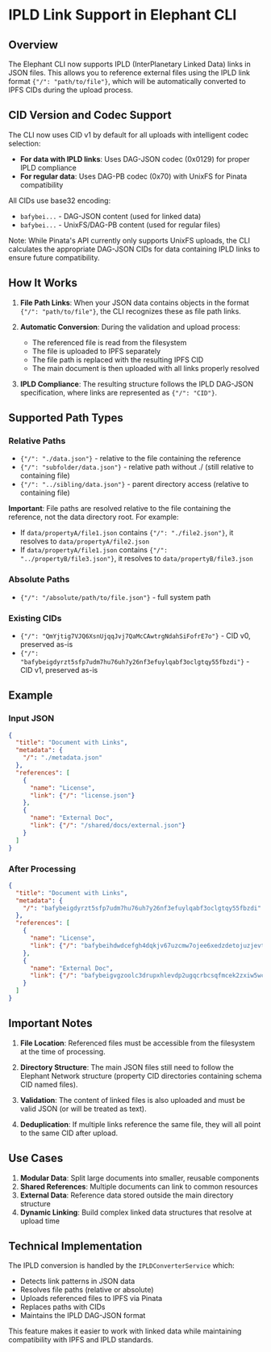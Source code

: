 # IPLD Link Support in Elephant CLI

## Overview

The Elephant CLI now supports IPLD (InterPlanetary Linked Data) links in JSON files. This allows you to reference external files using the IPLD link format `{"/": "path/to/file"}`, which will be automatically converted to IPFS CIDs during the upload process.

## CID Version and Codec Support

The CLI now uses CID v1 by default for all uploads with intelligent codec selection:

- **For data with IPLD links**: Uses DAG-JSON codec (0x0129) for proper IPLD compliance
- **For regular data**: Uses DAG-PB codec (0x70) with UnixFS for Pinata compatibility

All CIDs use base32 encoding:
- `bafybei...` - DAG-JSON content (used for linked data)
- `bafybei...` - UnixFS/DAG-PB content (used for regular files)

Note: While Pinata's API currently only supports UnixFS uploads, the CLI calculates the appropriate DAG-JSON CIDs for data containing IPLD links to ensure future compatibility.

## How It Works

1. **File Path Links**: When your JSON data contains objects in the format `{"/": "path/to/file"}`, the CLI recognizes these as file path links.

2. **Automatic Conversion**: During the validation and upload process:
   - The referenced file is read from the filesystem
   - The file is uploaded to IPFS separately
   - The file path is replaced with the resulting IPFS CID
   - The main document is then uploaded with all links properly resolved

3. **IPLD Compliance**: The resulting structure follows the IPLD DAG-JSON specification, where links are represented as `{"/": "CID"}`.

## Supported Path Types

### Relative Paths
- `{"/": "./data.json"}` - relative to the file containing the reference
- `{"/": "subfolder/data.json"}` - relative path without ./ (still relative to containing file)
- `{"/": "../sibling/data.json"}` - parent directory access (relative to containing file)

**Important**: File paths are resolved relative to the file containing the reference, not the data directory root. For example:
- If `data/propertyA/file1.json` contains `{"/": "./file2.json"}`, it resolves to `data/propertyA/file2.json`
- If `data/propertyA/file1.json` contains `{"/": "../propertyB/file3.json"}`, it resolves to `data/propertyB/file3.json`

### Absolute Paths
- `{"/": "/absolute/path/to/file.json"}` - full system path

### Existing CIDs
- `{"/": "QmYjtig7VJQ6XsnUjqqJvj7QaMcCAwtrgNdahSiFofrE7o"}` - CID v0, preserved as-is
- `{"/": "bafybeigdyrzt5sfp7udm7hu76uh7y26nf3efuylqabf3oclgtqy55fbzdi"}` - CID v1, preserved as-is

## Example

### Input JSON
```json
{
  "title": "Document with Links",
  "metadata": {
    "/": "./metadata.json"
  },
  "references": [
    {
      "name": "License",
      "link": {"/": "license.json"}
    },
    {
      "name": "External Doc", 
      "link": {"/": "/shared/docs/external.json"}
    }
  ]
}
```

### After Processing
```json
{
  "title": "Document with Links",
  "metadata": {
    "/": "bafybeigdyrzt5sfp7udm7hu76uh7y26nf3efuylqabf3oclgtqy55fbzdi"
  },
  "references": [
    {
      "name": "License",
      "link": {"/": "bafybeihdwdcefgh4dqkjv67uzcmw7ojee6xedzdetojuzjevtenxquvyku"}
    },
    {
      "name": "External Doc",
      "link": {"/": "bafybeigvgzoolc3drupxhlevdp2ugqcrbcsqfmcek2zxiw5wctk3xjpjwy"}
    }
  ]
}
```

## Important Notes

1. **File Location**: Referenced files must be accessible from the filesystem at the time of processing.

2. **Directory Structure**: The main JSON files still need to follow the Elephant Network structure (property CID directories containing schema CID named files).

3. **Validation**: The content of linked files is also uploaded and must be valid JSON (or will be treated as text).

4. **Deduplication**: If multiple links reference the same file, they will all point to the same CID after upload.

## Use Cases

1. **Modular Data**: Split large documents into smaller, reusable components
2. **Shared References**: Multiple documents can link to common resources
3. **External Data**: Reference data stored outside the main directory structure
4. **Dynamic Linking**: Build complex linked data structures that resolve at upload time

## Technical Implementation

The IPLD conversion is handled by the `IPLDConverterService` which:
- Detects link patterns in JSON data
- Resolves file paths (relative or absolute)
- Uploads referenced files to IPFS via Pinata
- Replaces paths with CIDs
- Maintains the IPLD DAG-JSON format

This feature makes it easier to work with linked data while maintaining compatibility with IPFS and IPLD standards.